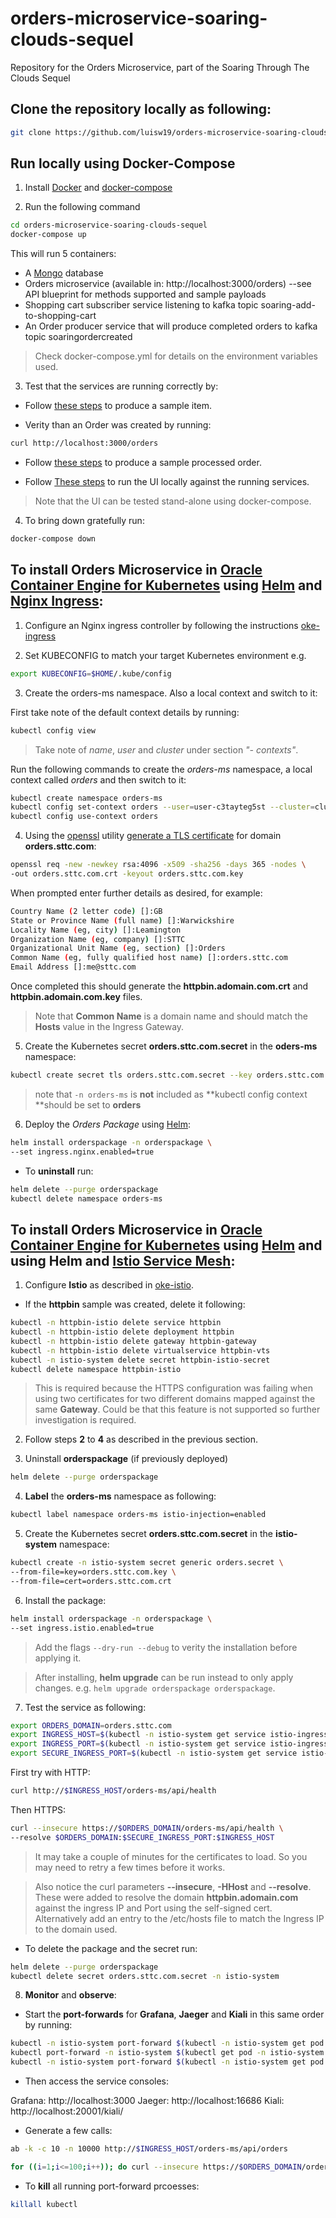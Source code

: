 # orders-microservice-soaring-clouds-sequel

Repository for the Orders Microservice, part of the Soaring Through The Clouds Sequel

## Clone the repository locally as following:

```bash
git clone https://github.com/luisw19/orders-microservice-soaring-clouds-sequel.git
```

## Run locally using Docker-Compose

1) Install [Docker](https://www.docker.com/get-started) and [docker-compose](https://docs.docker.com/compose/install/)

2) Run the following command

```bash
cd orders-microservice-soaring-clouds-sequel
docker-compose up
```
This will run 5 containers:

- A [Mongo](https://www.mongodb.com/) database
- Orders microservice (available in: http://localhost:3000/orders) --see API blueprint for methods supported and sample payloads
- Shopping cart subscriber service listening to kafka topic soaring-add-to-shopping-cart
- An Order producer service that will produce completed orders to kafka topic soaringordercreated

> Check docker-compose.yml for details on the environment variables used.

3) Test that the services are running correctly by:

- Follow [these steps](https://github.com/luisw19/orders-microservice-soaring-clouds-sequel/tree/master/orders-producer-ms) to produce a sample item.

- Verity than an Order was created by running:

```bash
curl http://localhost:3000/orders
```

- Follow [these steps](https://github.com/luisw19/orders-microservice-soaring-clouds-sequel/tree/master/orders-producer-ms) to produce a sample processed order.

- Follow [These steps](https://github.com/luisw19/orders-microservice-soaring-clouds-sequel/tree/master/ui) to run the UI locally against the running services.

> Note that the UI can be tested stand-alone using docker-compose.

4) To bring down gratefully run:

```bash
docker-compose down
```

## To install Orders Microservice in [Oracle Container Engine for Kubernetes](https://cloud.oracle.com/containers/kubernetes-engine) using [Helm](https://helm.sh/) and [Nginx Ingress](https://kubernetes.github.io/ingress-nginx/):

1) Configure an Nginx ingress controller by following the instructions [oke-ingress](https://luisw19.github.io/oci-series/oke-istio/)

2) Set KUBECONFIG to match your target Kubernetes environment e.g.

```bash
export KUBECONFIG=$HOME/.kube/config
```

3) Create the orders-ms namespace. Also a local context and switch to it:

First take note of the default context details by running:

```bash
kubectl config view
```

> Take note of *name*, *user* and *cluster* under section *"- contexts"*.

Run the following commands to create the *orders-ms* namespace, a local context
called *orders* and then switch to it:

```bash
kubectl create namespace orders-ms
kubectl config set-context orders --user=user-c3tayteg5st --cluster=cluster-c3tayteg5st --namespace=orders-ms
kubectl config use-context orders
```

4) Using the [openssl](https://www.openssl.org/) utility [generate a TLS certificate](https://istio.io/docs/tasks/traffic-management/secure-ingress/sds/) for domain **orders.sttc.com**:

```bash
openssl req -new -newkey rsa:4096 -x509 -sha256 -days 365 -nodes \
-out orders.sttc.com.crt -keyout orders.sttc.com.key
```

When prompted enter further details as desired, for example:

```bash
Country Name (2 letter code) []:GB
State or Province Name (full name) []:Warwickshire
Locality Name (eg, city) []:Leamington
Organization Name (eg, company) []:STTC
Organizational Unit Name (eg, section) []:Orders
Common Name (eg, fully qualified host name) []:orders.sttc.com
Email Address []:me@sttc.com
```

Once completed this should generate the **httpbin.adomain.com.crt** and **httpbin.adomain.com.key** files.

> Note that **Common Name** is a domain name and should match
> the **Hosts** value in the Ingress Gateway.

5) Create the Kubernetes secret **orders.sttc.com.secret** in the **oders-ms** namespace:

```bash
kubectl create secret tls orders.sttc.com.secret --key orders.sttc.com.key --cert orders.sttc.com.crt
```

> note that `-n orders-ms` is **not** included as **kubectl config context **should be set to **orders**

6) Deploy the *Orders Package* using [Helm](https://helm.sh/):

```bash
helm install orderspackage -n orderspackage \
--set ingress.nginx.enabled=true
```

- To **uninstall** run:

```bash
helm delete --purge orderspackage
kubectl delete namespace orders-ms
```

## To install Orders Microservice in [Oracle Container Engine for Kubernetes](https://cloud.oracle.com/containers/kubernetes-engine) using [Helm](https://helm.sh/) and using Helm and [Istio Service Mesh](https://istio.io/docs/concepts/what-is-istio/):

1) Configure **Istio** as described in [oke-istio](https://github.com/luisw19/orders-microservice-soaring-clouds-sequel/tree/master/oke-istio).

- If the **httpbin** sample was created, delete it following:

```bash
kubectl -n httpbin-istio delete service httpbin
kubectl -n httpbin-istio delete deployment httpbin
kubectl -n httpbin-istio delete gateway httpbin-gateway
kubectl -n httpbin-istio delete virtualservice httpbin-vts
kubectl -n istio-system delete secret httpbin-istio-secret
kubectl delete namespace httpbin-istio
```

> This is required because the HTTPS configuration was failing when using two
> certificates for two different domains mapped against the same **Gateway**.
> Could be that this feature is not supported so further investigation is required.

2) Follow steps **2** to **4** as described in the previous section.


3) Uninstall **orderspackage** (if previously deployed)

```bash
helm delete --purge orderspackage
```

4) **Label** the **orders-ms** namespace as following:

```bash
kubectl label namespace orders-ms istio-injection=enabled
```

5) Create the Kubernetes secret **orders.sttc.com.secret** in the **istio-system** namespace:

```bash
kubectl create -n istio-system secret generic orders.secret \
--from-file=key=orders.sttc.com.key \
--from-file=cert=orders.sttc.com.crt
```

6) Install the package:

```bash
helm install orderspackage -n orderspackage \
--set ingress.istio.enabled=true
```

> Add the flags `--dry-run --debug` to verity the installation before applying it.

> After installing, **helm upgrade** can be run instead to only apply changes.
> e.g. `helm upgrade orderspackage orderspackage`.

7) Test the service as following:

```bash
export ORDERS_DOMAIN=orders.sttc.com
export INGRESS_HOST=$(kubectl -n istio-system get service istio-ingressgateway -o jsonpath='{.status.loadBalancer.ingress[0].ip}')
export INGRESS_PORT=$(kubectl -n istio-system get service istio-ingressgateway -o jsonpath='{.spec.ports[?(@.name=="http2")].port}')
export SECURE_INGRESS_PORT=$(kubectl -n istio-system get service istio-ingressgateway -o jsonpath='{.spec.ports[?(@.name=="https")].port}')
```

First try with HTTP:
```bash
curl http://$INGRESS_HOST/orders-ms/api/health
```

Then HTTPS:
```bash
curl --insecure https://$ORDERS_DOMAIN/orders-ms/api/health \
--resolve $ORDERS_DOMAIN:$SECURE_INGRESS_PORT:$INGRESS_HOST
```

> It may take a couple of minutes for the certificates to load. So you may need to retry a few times before it works.

> Also notice the curl parameters **--insecure**, **-HHost** and **--resolve**. These were added
> to resolve the domain **httpbin.adomain.com** against the ingress IP and Port using the self-signed cert.
> Alternatively add an entry to the /etc/hosts file to match
> the Ingress IP to the domain used.

- To delete the package and the secret run:

```bash
helm delete --purge orderspackage
kubectl delete secret orders.sttc.com.secret -n istio-system
```

8) **Monitor** and **observe**:

- Start the **port-forwards** for **Grafana**, **Jaeger** and **Kiali** in this same order by running:

```bash
kubectl -n istio-system port-forward $(kubectl -n istio-system get pod -l app=grafana -o jsonpath='{.items[0].metadata.name}') 3000:3000 &
kubectl port-forward -n istio-system $(kubectl get pod -n istio-system -l app=jaeger -o jsonpath='{.items[0].metadata.name}') 16686:16686 &
kubectl -n istio-system port-forward $(kubectl -n istio-system get pod -l app=kiali -o jsonpath='{.items[0].metadata.name}') 20001:20001 &
```

- Then access the service consoles:

Grafana: http://localhost:3000
Jaeger: http://localhost:16686
Kiali: http://localhost:20001/kiali/

- Generate a few calls:

```bash
ab -k -c 10 -n 10000 http://$INGRESS_HOST/orders-ms/api/orders
```

```bash
for ((i=1;i<=100;i++)); do curl --insecure https://$ORDERS_DOMAIN/orders-ms/api/orders --resolve $ORDERS_DOMAIN:$SECURE_INGRESS_PORT:$INGRESS_HOST; done
```

- To **kill** all running port-forward prcoesses:

```bash
killall kubectl
```
